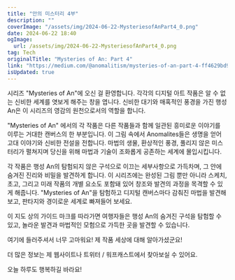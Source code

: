 ```yaml
---
title: "안의 미스터리 4부"
description: ""
coverImage: "/assets/img/2024-06-22-MysteriesofAnPart4_0.png"
date: 2024-06-22 18:40
ogImage:
  url: /assets/img/2024-06-22-MysteriesofAnPart4_0.png
tag: Tech
originalTitle: "Mysteries of An: Part 4"
link: "https://medium.com/@anomalitism/mysteries-of-an-part-4-ff4629bd9000"
isUpdated: true
---
```


시리즈 "Mysteries of An"에 오신 걸 환영합니다. 각각의 디지털 아트 작품은 알 수 없는 신비한 세계를 엿보게 해주는 창을 엽니다. 신비한 대기와 매혹적인 풍경을 가진 행성 An은 이 시리즈의 영감의 원천으로서의 역할을 합니다.

"Mysteries of An" 에서의 각 작품은 다른 작품들과 함께 일관된 흥미로운 이야기를 이루는 거대한 캔버스의 한 부분입니다. 이 그림 속에서 Anomalites들은 생명을 얻어 고대 이야기와 신비한 전설을 전합니다. 마법의 생물, 환상적인 풍경, 풀리지 않은 미스터리가 펼쳐지며 당신을 위해 마법과 기술이 조화롭게 공존하는 세계에 몰입시킵니다.

각 작품은 행성 An의 탐험되지 않은 구석으로 이끄는 세부사항으로 가득차며, 그 안에 숨겨진 진리와 비밀을 발견하게 합니다. 이 시리즈에는 완성된 그림 뿐만 아니라 스케치, 초고, 그리고 미래 작품의 개별 요소도 포함돼 있어 창조와 발견의 과정을 목격할 수 있게 해줍니다. "Mysteries of An"을 탐험하고 디지털 캔버스마다 감춰진 마법을 발견해보고, 판타지와 경이로운 세계로 빠져들어 보세요.

이 지도 상의 가이드 마크를 따라가면 여행자들은 행성 An의 숨겨진 구석을 탐험할 수 있고, 놀라운 발견과 마법적인 모험으로 가득한 곳을 발견할 수 있습니다.

<!-- cozy-coder - 수평 -->

<ins class="adsbygoogle"
     style="display:block"
     data-ad-client="ca-pub-4877378276818686"
     data-ad-slot="1107185301"
     data-ad-format="auto"
     data-full-width-responsive="true"></ins>

<script>
     (adsbygoogle = window.adsbygoogle || []).push({});
</script>

여기에 들러주셔서 너무 고마워요! 제 작품 세상에 대해 알아가셨군요!

더 많은 정보는 제 웹사이트나 트위터 / 워프캐스트에서 찾아보실 수 있어요.

오늘 하루도 행복하길 바라요!
